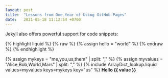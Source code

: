 ```yaml
---
layout: post
title:  "Lessons from One Year of Using GitHub-Pages"
date:   2021-05-18 11:12:54 +0700
---
```

Jekyll also offers powerful support for code snippets:

{% highlight liquid %}
{% raw %}
{% assign hello = "world" %}
{% endraw %}
{% endhighlight %}

{% assign mykeys = "me,you,us,them" | split: "," %}
{% assign myvalues = "Alice,Bob,World,Mars" | split: "," %}
{% include ArrayDict_lookup.liquid values=myvalues keys=mykeys key="us" %}
**Hello {{ value }}**

